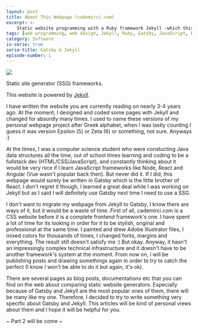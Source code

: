 ```yaml
---
layout: post
title: About This Webpage (cademirci.com)
excerpt: >-
    Static website programming with a Ruby framework Jekyll -which this webpage is written in- and a JavaScript framework Gatsby.
tags: [web programming, web design, Jekyll, Ruby, Gatsby, JavaScript, React, SSG]
category: Software
is-serie: true
serie-title: Gatsby & Jekyll 
episode-number: 1
---
```


![](https://devopedia.org/images/article/78/8457.1525880143.jpg)

<p class="image-description">Static site generator (SSG) frameworks.</p>

This website is powered by [Jekyll](https://jekyllrb.com/).

I have written the website you are currently reading on nearly 3-4 years ago. At the moment, I designed and coded some pages with Jekyll and changed for absurdly many times. I used to name these versions of my personal webpage project after Greek alphabet, when I was lastly counting I guess it was version Epsilon (5) or Zeta (6) or something, not sure. Anyways :)

At the times, I was a computer science student who were constucting Java data structures all the time, out of school times learning and coding to be a fullstack dev (HTML/CSS/JavaScript), and constantly thinking about it would be very nice if I learn JavaScript frameworks like Node, React and Angular (Vue wasn't popular back then). But never did it. If I did, this webpage would surely be written in Gatsby which is the little brother of React. I don't regret it though, I learned a great deal while I was working on Jekyll but as I said I will definitely use Gatsby next time I need to use a SSG.

I don't want to migrate my webpage from Jekyll to Gatsby, I know there are ways of it, but it would be a waste of time. First of all, cademirci.com is a CSS website before it is a complete frontend framework's one. I have spent a lot of time for its looking in order for it to be stylish, original and professional at the same time. I painted and drew Adobe Illustrator files, I mixed colors for thousands of times, I changed fonts, margins and everything. The result still doesn't satisfy me :) But okay. Anyway, it hasn't an impressingly complex technical infrastructure and it doesn't have to be another framework's system at the moment. From now on, I will be publishing posts and drawing somethings again in order to try to catch the perfect (I know I won't be able to do it but again, it's ok).

There are several pages as blog posts, documentations etc that you can find on the web about comparing static website generators. Especially because of Gatsby and Jekyll are the most popular ones of them, there will be many like my one. Therefore, I decided to try to write something very specific about Gatsby and Jekyll. This articles will be kind of personal views about them and I hope it will be helpful for you.

~ Part 2 will be come ~